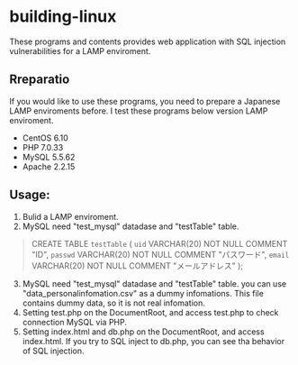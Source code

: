 # building-linux
These programs and contents provides web application with SQL injection vulnerabilities for a LAMP enviroment.<br>

## Rreparatio
If you would like to use these programs, you need to prepare a Japanese LAMP enviroments before.
I test these programs below version LAMP enviroment.
 - CentOS 6.10
 - PHP 7.0.33
 - MySQL 5.5.62
 - Apache 2.2.15

## Usage:
1. Bulid a LAMP enviroment.
2. MySQL need "test_mysql" datadase and "testTable" table.
 > CREATE TABLE `testTable` (
 > `uid` VARCHAR(20) NOT NULL COMMENT "ID",
 > `passwd` VARCHAR(20) NOT NULL COMMENT "パスワード",
 > `email` VARCHAR(20) NOT NULL COMMENT "メールアドレス"
 > );

3. MySQL need "test_mysql" datadase and "testTable" table. you can use "data_personalinfomation.csv" as a dummy infomations.
   This file contains dummy data, so it is not real infomation.
4. Setting test.php on the DocumentRoot, and access test.php to check connection MySQL via PHP.
5. Setting index.html and db.php on the DocumentRoot, and access index.html. If you try to SQL inject to db.php, you can see tha behavior of SQL injection.
